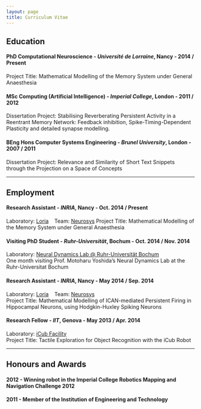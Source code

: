 ```yaml
---
layout: page
title: Curriculum Vitae
---
```


## Education

#### **PhD Computational Neuroscience** - *Université de Lorraine*, Nancy - 2014 / Present
Project Title: Mathematical Modelling of the Memory System under General Anaesthesia

#### **MSc Computing (Artificial Intelligence)** - *Imperial College*, London - 2011 / 2012
Dissertation Project: Stabilising Reverberating Persistent Activity in a Reentrant Memory Network: Feedback inhibition, Spike-Timing-Dependent Plasticity and detailed synapse modelling.

#### **BEng Hons Computer Systems Engineering** - *Brunel University*, London - 2007 / 2011
Dissertation Project: Relevance and Similarity of Short Text Snippets through the Projection on a Space of Concepts

---

## Employment

#### **Research Assistant** - *INRIA*, Nancy - Oct. 2014 / Present
Laboratory: [Loria](http://www.loria.fr/loria-news) &nbsp;&nbsp; Team: [Neurosys](http://neurosys.loria.fr)
Project Title: Mathematical Modelling of the Memory System under General Anaesthesia

#### Visiting PhD Student - *Ruhr-Universit&auml;t*, Bochum - Oct. 2014 / Nov. 2014
Laboratory: [Neural Dynamics Lab @ Ruhr-Universität Bochum](http://www.ruhr-uni-bochum.de/ndl/)  
One month visiting Prof. Motoharu Yoshida’s Neural Dynamics Lab at the Ruhr-Universitat Bochum


#### **Research Assistant** - *INRIA*, Nancy - May 2014 / Sep. 2014
Laboratory: [Loria](http://www.loria.fr/loria-news) &nbsp;&nbsp; Team: [Neurosys](http://neurosys.loria.fr)  
Project Title: Mathematical Modelling of ICAN-mediated Persistent Firing in Hippocampal Neurons, using Hodgkin-Huxley Spiking Neurons <br />

#### **Research Fellow** - *IIT*, Genova - May 2013 / Apr. 2014
Laboratory: [iCub Facility](http://www.iit.it/en/research/departments/icub-facility.html)  
Project Title: Tactile Exploration for Object Recognition with the iCub Robot

---

## Honours and Awards

#### 2012 - Winning robot in the Imperial College Robotics Mapping and Navigation Challenge 2012
#### 2011 - Member of the Institution of Engineering and Technology
